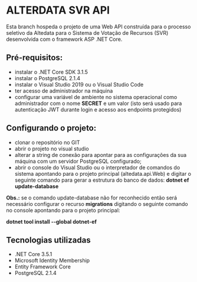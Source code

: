 # ALTERDATA SVR API

Esta branch hospeda o projeto de uma Web API construída para o processo seletivo da Altedata para o Sistema de Votação de Recursos (SVR) desenvolvida com o framework ASP .NET Core. 

## Pré-requisitos:

+ instalar o .NET Core SDK 3.1.5
+ instalar o PostgreSQL 2.1.4
+ instalar o Visual Studio 2019 ou o Visual Studio Code
+ ter acesso de administrador na máquina
+ configurar uma variável de ambiente no sistema operacional como administrador com o nome **SECRET** e um valor  (isto será usado para autenticação JWT durante login e acesso aos endpoints protegidos)

## Configurando o projeto:

+ clonar o repositório no GIT
+ abrir o projeto no visual studio
+ alterar a string de conexão para apontar para as configurações da sua máquina com um servidor PostgreSQL configurado;
+ abrir o console do Visual Studio ou o interpretador de comandos do sistema apontando para o projeto principal (altedata.api.Web) e digitar o seguinte comando para gerar a estrutura do banco de dados: **dotnet ef update-database**

**Obs.:** se o comando update-database não for reconhecido então será necessário configurar o recurso **migrations** digitando o seguinte comando no console apontando para o projeto principal:

**dotnet tool install --global dotnet-ef**

## Tecnologias utilizadas

- .NET Core 3.5.1
-  Microsoft Identity Membership
-  Entity Framework Core
-  PostgreSQL 2.1.4
